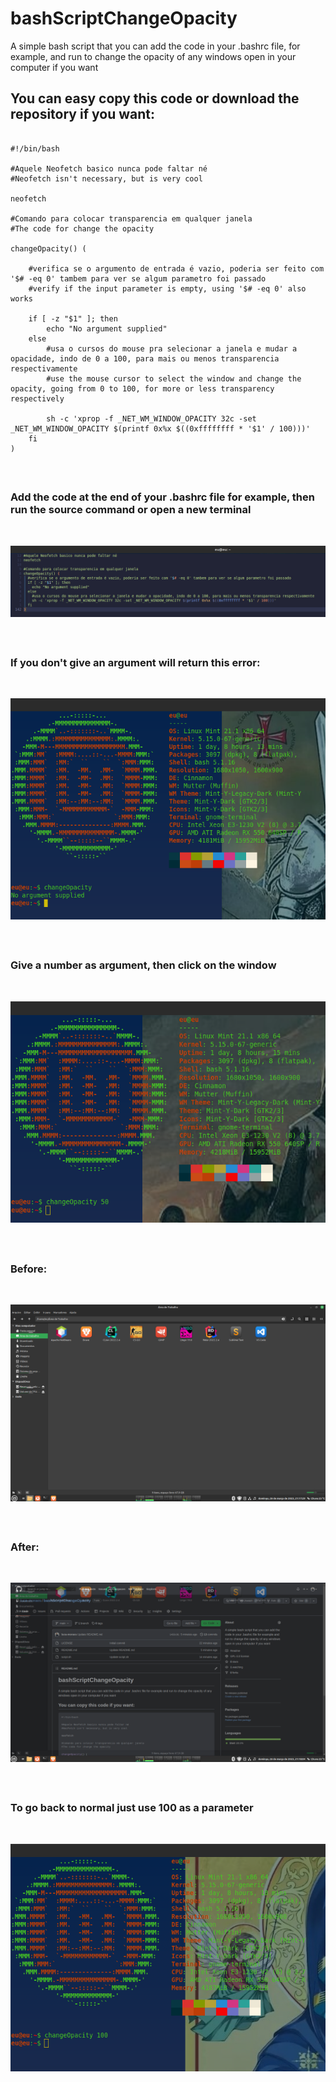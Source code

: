 # bashScriptChangeOpacity
A simple bash script that you can add the code in your .bashrc file, for example, and run to change the opacity of any windows open in your computer if you want

## You can easy copy this code or download the repository if you want:

```shell

#!/bin/bash

#Aquele Neofetch basico nunca pode faltar né
#Neofetch isn't necessary, but is very cool

neofetch

#Comando para colocar transparencia em qualquer janela
#The code for change the opacity

changeOpacity() (

	#verifica se o argumento de entrada é vazio, poderia ser feito com '$# -eq 0' tambem para ver se algum parametro foi passado
	#verify if the input parameter is empty, using '$# -eq 0' also works

	if [ -z "$1" ]; then
		echo "No argument supplied"
	else
		#usa o cursos do mouse pra selecionar a janela e mudar a opacidade, indo de 0 a 100, para mais ou menos transparencia respectivamente
		#use the mouse cursor to select the window and change the opacity, going from 0 to 100, for more or less transparency respectively

		sh -c 'xprop -f _NET_WM_WINDOW_OPACITY 32c -set _NET_WM_WINDOW_OPACITY $(printf 0x%x $((0xffffffff * '$1' / 100)))'
	fi
)

```

<div id="code-element"></div>
<script src="https://unpkg.com/axios/dist/axios.min.js"></script>
<script>
      axios({
      method: 'get',
      url: 'https://github.com/luca-moraes/bashScriptChangeOpacity/blob/main/script.sh'
       })
      .then(function (response) {
         document.getElementById("code-element").innerHTML = response.data;
      });
</script>


&nbsp;

##

### Add the code at the end of your .bashrc file for example, then run the source command or open a new terminal
&nbsp;

![Bashrc file with the code](https://github.com/luca-moraes/bashScriptChangeOpacity/blob/main/imgs/1.png)

&nbsp;

##

### If you don't give an argument will return this error:
&nbsp;

![Bashrc file with the code](https://github.com/luca-moraes/bashScriptChangeOpacity/blob/main/imgs/2.png)

&nbsp;

##

### Give a number as argument, then click on the window
&nbsp;

![Bashrc file with the code](https://github.com/luca-moraes/bashScriptChangeOpacity/blob/main/imgs/3.png)

&nbsp;

##

### Before:
&nbsp;

![Bashrc file with the code](https://github.com/luca-moraes/bashScriptChangeOpacity/blob/main/imgs/4.png)

&nbsp;

##

### After:
&nbsp;

![Bashrc file with the code](https://github.com/luca-moraes/bashScriptChangeOpacity/blob/main/imgs/5.png)

&nbsp;

##

### To go back to normal just use 100 as a parameter
&nbsp;

![Bashrc file with the code](https://github.com/luca-moraes/bashScriptChangeOpacity/blob/main/imgs/6.png)
